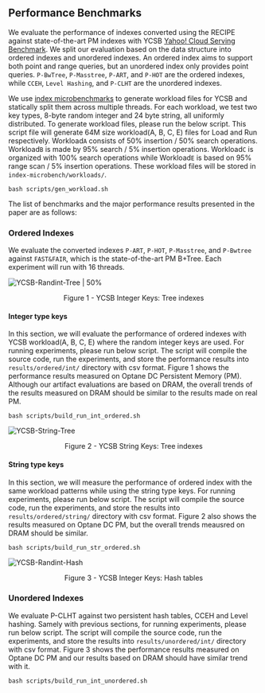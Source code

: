 ## Performance Benchmarks
We evaluate the performance of indexes converted using the RECIPE against state-of-the-art PM indexes with YCSB [Yahoo! Cloud Serving Benchmark](https://github.com/brianfrankcooper/YCSB). We split our evaluation based on the data structure into ordered indexes and unordered indexes. An ordered index aims to support both point and range queries, but an unordered index only provides point queries. `P-BwTree`, `P-Masstree`, `P-ART`, and `P-HOT` are the ordered indexes, while `CCEH`, `Level Hashing`, and `P-CLHT` are the unordered indexes.

We use [index microbenchmarks](https://github.com/wangziqi2016/index-microbench) to generate workload files for YCSB and statically split them across multiple threads. For each workload, we test two key types, 8-byte random integer and 24 byte string, all uniformly distributed. To generate workload files, please run the below script. This script file will generate 64M size workload(A, B, C, E) files for Load and Run respectively. Workload`A` consists of 50% insertion / 50% search operations. Workload`B` is made by 95% search / 5% insertion operations. Workload`C` is organized with 100% search operations while Workload`E` is based on 95% range scan / 5% insertion operations. These workload files will be stored in `index-microbench/workloads/`.

```
bash scripts/gen_workload.sh
```

The list of benchmarks and the major performance results presented in the paper are as follows:

### Ordered Indexes
We evaluate the converted indexes `P-ART`, `P-HOT`, `P-Masstree`, and `P-Bwtree` against `FAST&FAIR`, which is the state-of-the-art PM B+Tree. Each experiment will run with 16 threads.

![YCSB-Randint-Tree | 50%](https://github.com/utsaslab/RECIPE/blob/master/graphs/ycsb-tree-multithread-randint.png)
<p align="center"> Figure 1 - YCSB Integer Keys: Tree indexes </p>

#### Integer type keys
In this section, we will evaluate the performance of ordered indexes with YCSB workload(A, B, C, E) where the random integer keys are used. For running experiments, please run below script. The script will compile the source code, run the experiments, and store the performance results into `results/ordered/int/` directory with csv format. Figure 1 shows the performance results measured on Optane DC Persistent Memory (PM). Although our artifact evaluations are based on DRAM, the overall trends of the results measured on DRAM should be similar to the results made on real PM.
```
bash scripts/build_run_int_ordered.sh
```

![YCSB-String-Tree](https://github.com/utsaslab/RECIPE/blob/master/graphs/ycsb-tree-multithread.png)
<p align="center"> Figure 2 - YCSB String Keys: Tree indexes </p>

#### String type keys
In this section, we will measure the performance of ordered index with the same workload patterns while using the string type keys. For running experiments, please run below script. The script will compile the source code, run the experiments, and store the results into `results/ordered/string/` directory with csv format. Figure 2 also shows the results measured on Optane DC PM, but the overall trends meausred on DRAM should be similar.
```
bash scripts/build_run_str_ordered.sh
```

![YCSB-Randint-Hash](https://github.com/utsaslab/RECIPE/blob/master/graphs/ycsb-hash-multithread.png)
<p align="center"> Figure 3 - YCSB Integer Keys: Hash tables </p>

### Unordered Indexes
We evaluate P-CLHT against two persistent hash tables, CCEH and Level hashing. Samely with previous sections, for running experiments, please run below script. The script will compile the source code, run the experiments, and store the results into `results/unordered/int/` directory with csv format. Figure 3 shows the performance results measured on Optane DC PM and our results based on DRAM should have similar trend with it.

```
bash scripts/build_run_int_unordered.sh
```
